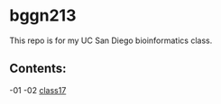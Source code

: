 # bggn213

This repo is for my UC San Diego bioinformatics class. 

## Contents:
-01
-02
[class17](https://github.com/rfantasia17/bggn213/blob/main/Class17/Class17.md)
